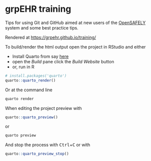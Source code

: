 # grpEHR training

Tips for using Git and GitHub aimed at new users of the [OpenSAFELY](https://www.opensafely.org/) system and some best practice tips.

Rendered at <https://grpehr.github.io/training/>

To build/render the html output open the project in RStudio and either

* Install Quarto from say [here](https://quarto.org/docs/get-started/)
* open the *Build* pane click the *Build Website* button
* or, run in R

```r
# install.packages('quarto')
quarto::quarto_render()
```

Or at the command line

```bash
quarto render
```

When editing the project preview with

```r
quarto::quarto_preview()
```

or 

```bash
quarto preview
```
And stop the process with <kbd>Ctrl</kbd>+<kbd>C</kbd> or with

```r
quarto::quarto_preview_stop()
```

